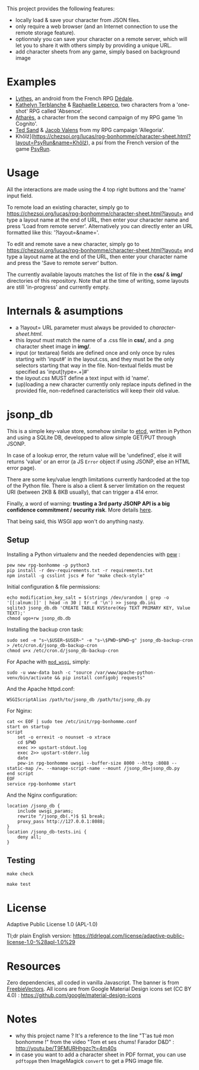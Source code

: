 This project provides the following features:
- locally load & save your character from JSON files.
- only require a web browser (and an Internet connection to use the remote storage feature).
- optionnaly you can save your character on a remote server,
which will let you to share it with others simply by providing a unique URL.
- add character sheets from any game, simply based on background image

# Examples

- [Lythes](https://chezsoi.org/lucas/rpg-bonhomme/character-sheet.html?layout=Dedale&name=lythes), an android from the French RPG [Dédale](http://lab00.free.fr/sommaire/home.htm).
- [Kathelyn Terblanche](https://chezsoi.org/lucas/rpg-bonhomme/character-sheet.html?layout=Absence&name=kathelyn_terblanche) & [Raphaelle Lepercq](https://chezsoi.org/lucas/rpg-bonhomme/character-sheet.html?layout=Absence&name=raphaelle_lepercq_se_fait_appeler_lila_), two characters from a 'one-shot' RPG called 'Absence'.
- [Atharès](https://chezsoi.org/lucas/rpg-bonhomme/character-sheet.html?layout=InCognito1&name=athares), a character from the second campaign of my RPG game 'In Cognito'.
- [Ted Sand](https://chezsoi.org/lucas/rpg-bonhomme/character-sheet.html?layout=Allegoria&name=ted_sand) & [Jacob Valens](https://chezsoi.org/lucas/rpg-bonhomme/character-sheet.html?layout=Allegoria&name=jacob_valens) from my RPG campaign 'Allegoria'.
- Khôlź](https://chezsoi.org/lucas/rpg-bonhomme/character-sheet.html?layout=PsyRun&name=Khôlź), a psi from the French version of the game [PsyRun](http://nightskygames.com/welcome/game/PsiRun).

# Usage

All the interactions are made using the 4 top right buttons and the 'name' input field.

To remote load an existing character, simply go to https://chezsoi.org/lucas/rpg-bonhomme/character-sheet.html?layout= and type a layout name at the end of URL, then enter your character name and press 'Load from remote server'. Alternatively you can directly enter an URL formatted like this: '?layout=<layout-name>&name=<character-id>'.

To edit and remote save a new character, simply go to https://chezsoi.org/lucas/rpg-bonhomme/character-sheet.html?layout= and type a layout name at the end of the URL, then enter your character name and press the 'Save to remote server' button.

The currently available layouts matches the list of file in the **css/** & **img/** directories of this repository. Note that at the time of writing, some layouts are still 'in-progress' and currently empty.

# Internals & asumptions

- a ?layout= URL parameter must always be provided to _character-sheet.html_.
- this _layout_ must match the name of a .css file in **css/**, and a .png character sheet image in **img/**.
- input (or textarea) fields are defined once and only once by rules starting with 'input#<name>' in the layout.css,
and they must be the only selectors starting that way in the file.
Non-textual fields must be specified as 'input[type=.+]#<name>'
- the _layout.css_ MUST define a text input with id 'name'.
- (up)loading a new character currently only replace inputs defined in the provided file,
non-redefined caracteristics will keep their old value.

# jsonp_db

This is a simple key-value store, somehow similar to [etcd](https://coreos.com/using-coreos/etcd/), written in Python and using a SQLite DB, developped to allow simple GET/PUT through JSONP.

In case of a lookup error, the return value will be 'undefined', else it will returns 'value' or an error (a JS `Error` object if using JSONP, else an HTML error page).

There are some key/value length limitations currently hardcoded at the top of the Python file.
There is also a client & server limitation on the request URI (between 2KB & 8KB usually), that can trigger a 414 error.

Finally, a word of warning: **trusting a 3rd party JSONP API is a big confidence commitment / security risk**.
More details [here](http://security.stackexchange.com/a/23439).

That being said, this WSGI app won't do anything nasty.

## Setup

Installing a Python virtualenv and the needed dependencies with [pew](https://github.com/berdario/pew) :

    pew new rpg-bonhomme -p python3
    pip install -r dev-requirements.txt -r requirements.txt
    npm install -g csslint jscs # for "make check-style"

Initial configuration & file permissions:

    echo modification_key_salt = $(strings /dev/urandom | grep -o '[[:alnum:]]' | head -n 30 | tr -d '\n') >> jsonp_db.ini
    sqlite3 jsonp_db.db 'CREATE TABLE KVStore(Key TEXT PRIMARY KEY, Value TEXT);'
    chmod ugo+rw jsonp_db.db

Installing the backup cron task:

    sudo sed -e "s~\$USER~$USER~" -e "s~\$PWD~$PWD~g" jsonp_db-backup-cron > /etc/cron.d/jsonp_db-backup-cron
    chmod u+x /etc/cron.d/jsonp_db-backup-cron

For Apache with [`mod_wsgi`](https://modwsgi.readthedocs.org), simply:

    sudo -u www-data bash -c "source /var/www/apache-python-venv/bin/activate && pip install configobj requests"

And the Apache httpd.conf:

    WSGIScriptAlias /path/to/jsonp_db /path/to/jsonp_db.py

For Nginx:

    cat << EOF | sudo tee /etc/init/rpg-bonhomme.conf
    start on startup
    script
        set -o errexit -o nounset -o xtrace
        cd $PWD
        exec >> upstart-stdout.log
        exec 2>> upstart-stderr.log
        date
        pew-in rpg-bonhomme uwsgi --buffer-size 8000 --http :8088 --static-map /=. --manage-script-name --mount /jsonp_db=jsonp_db.py
    end script
    EOF
    service rpg-bonhomme start

And the Nginx configuration:

    location /jsonp_db {
        include uwsgi_params;
        rewrite ^/jsonp_db(.*)$ $1 break;
        proxy_pass http://127.0.0.1:8088;
    }
    location /jsonp_db-tests.ini {
        deny all;
    }


## Testing

    make check

    make test

# License
Adaptive Public License 1.0 (APL-1.0)

Tl;dr plain English version: https://tldrlegal.com/license/adaptive-public-license-1.0-%28apl-1.0%29

# Resources

Zero dependencies, all coded in vanilla Javascript.
The banner is from [FreebieVectors](http://www.freebievectors.com/fr/apercu-vecteur/150/rubans-banniere-vecteur-libre-symbole/).
All icons are from Google Material Design icons set (CC BY 4.0) : https://github.com/google/material-design-icons

# Notes

- why this project name ? It's a reference to the line "T'as tué mon bonhomme !" from the video "Tom et ses chums! Farador D&D" : http://youtu.be/T9FMURHhgzc?t=4m40s
- in case you want to add a character sheet in PDF format, you can use `pdftoppm` then ImageMagick `convert` to get a PNG image file.

